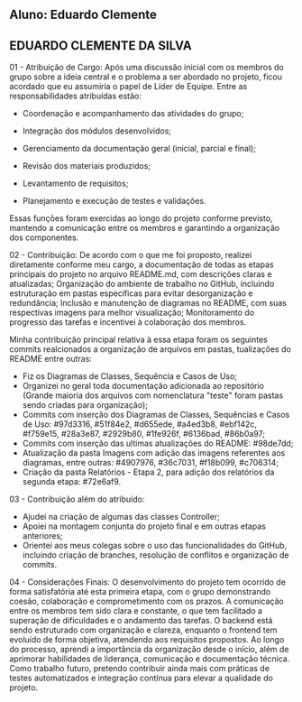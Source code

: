 ## Aluno: Eduardo Clemente 

## EDUARDO CLEMENTE DA SILVA

01 - Atribuição de Cargo: Após uma discussão inicial com os membros do grupo sobre a ideia central e o problema a ser abordado no projeto, 
ficou acordado que eu assumiria o papel de Líder de Equipe. Entre as responsabilidades atribuídas estão:

* Coordenação e acompanhamento das atividades do grupo;

* Integração dos módulos desenvolvidos;

* Gerenciamento da documentação geral (inicial, parcial e final);

* Revisão dos materiais produzidos;

* Levantamento de requisitos;

* Planejamento e execução de testes e validações.

Essas funções foram exercidas ao longo do projeto conforme previsto, mantendo a comunicação entre os membros e garantindo a organização dos componentes.

02 - Contribuição: De acordo com o que me foi proposto, realizei diretamente conforme meu cargo, a documentação de todas as etapas principais do projeto no arquivo README.md, 
com descrições claras e atualizadas; Organização do ambiente de trabalho no GitHub, incluindo estruturação em pastas específicas para evitar desorganização e redundância;
Inclusão e manutenção de diagramas no README, com suas respectivas imagens para melhor visualização; Monitoramento do progresso das tarefas e incentivei à colaboração dos membros.

Minha contribuição principal relativa à essa etapa foram os seguintes commits realcionados a organização de arquivos em pastas, tualizações do README entre outras:
* Fiz os Diagramas de Classes, Sequência e Casos de Uso;
* Organizei no geral toda documentação adicionada ao repositório (Grande maioria dos arquivos com nomenclatura "teste" foram pastas sendo criadas para organização);
* Commits com inserção dos Diagramas de Classes, Sequências e Casos de Uso: #97d3316, #51f84e2, #d655ede, #a4ed3b8, #ebf142c, #f759e15, #28a3e87, #2929b80, #1fe926f, #6136bad, #86b0a97;
* Commits com inserção das ultimas atualizações do README: #98de7dd;
* Atualização da pasta Imagens com adição das imagens referentes aos diagramas, entre outras: #4907976, #36c7031, #f18b099, #c706314;
* Criação da pasta Relatórios - Etapa 2, para adição dos relatórios da segunda etapa:  #72e6af9.

03 - Contribuição além do atribuído: 
* Ajudei na criação de algumas das classes Controller; 
* Apoiei na montagem conjunta do projeto final e em outras etapas anteriores; 
* Orientei aos meus colegas sobre o uso das funcionalidades do GitHub, incluindo criação de branches, resolução de conflitos e organização de commits.
 
04 - Considerações Finais: O desenvolvimento do projeto tem ocorrido de forma satisfatória até esta primeira etapa, com o grupo demonstrando coesão,
colaboração e comprometimento com os prazos. A comunicação entre os membros tem sido clara e constante, o que tem facilitado a superação de dificuldades e 
o andamento das tarefas. O backend está sendo estruturado com organização e clareza, enquanto o frontend tem evoluído de forma objetiva, atendendo aos requisitos propostos.
Ao longo do processo, aprendi a importância da organização desde o início, além de aprimorar habilidades de liderança, comunicação e documentação técnica. Como trabalho futuro, 
pretendo contribuir ainda mais com práticas de testes automatizados e integração contínua para elevar a qualidade do projeto.
